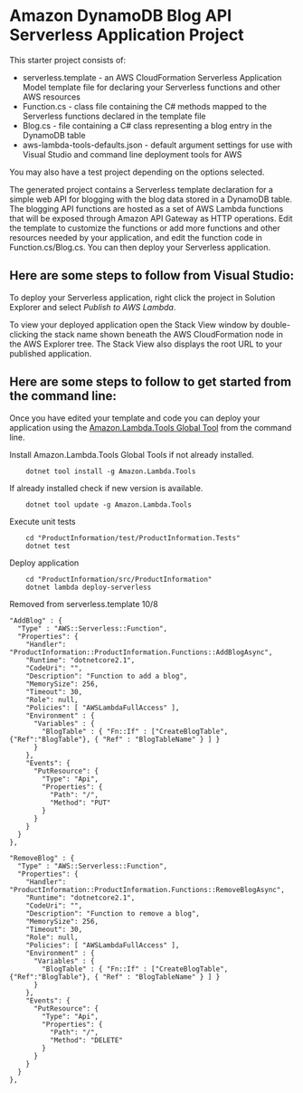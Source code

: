 # Amazon DynamoDB Blog API Serverless Application Project

This starter project consists of:
* serverless.template - an AWS CloudFormation Serverless Application Model template file for declaring your Serverless functions and other AWS resources
* Function.cs - class file containing the C# methods mapped to the Serverless functions declared in the template file
* Blog.cs - file containing a C# class representing a blog entry in the DynamoDB table
* aws-lambda-tools-defaults.json - default argument settings for use with Visual Studio and command line deployment tools for AWS

You may also have a test project depending on the options selected.

The generated project contains a Serverless template declaration for a simple web API for blogging with the blog data stored in a DynamoDB table. The blogging API functions are hosted as a set of AWS Lambda functions that will be exposed through Amazon API Gateway as HTTP operations. Edit the template to customize the functions or add more functions and other resources needed by your application, and edit the function code in Function.cs/Blog.cs. You can then deploy your Serverless application.

## Here are some steps to follow from Visual Studio:

To deploy your Serverless application, right click the project in Solution Explorer and select *Publish to AWS Lambda*.

To view your deployed application open the Stack View window by double-clicking the stack name shown beneath the AWS CloudFormation node in the AWS Explorer tree. The Stack View also displays the root URL to your published application.

## Here are some steps to follow to get started from the command line:

Once you have edited your template and code you can deploy your application using the [Amazon.Lambda.Tools Global Tool](https://github.com/aws/aws-extensions-for-dotnet-cli#aws-lambda-amazonlambdatools) from the command line.

Install Amazon.Lambda.Tools Global Tools if not already installed.
```
    dotnet tool install -g Amazon.Lambda.Tools
```

If already installed check if new version is available.
```
    dotnet tool update -g Amazon.Lambda.Tools
```

Execute unit tests
```
    cd "ProductInformation/test/ProductInformation.Tests"
    dotnet test
```

Deploy application
```
    cd "ProductInformation/src/ProductInformation"
    dotnet lambda deploy-serverless
```



Removed from serverless.template 10/8

    

    "AddBlog" : {
      "Type" : "AWS::Serverless::Function",
      "Properties": {
        "Handler": "ProductInformation::ProductInformation.Functions::AddBlogAsync",
        "Runtime": "dotnetcore2.1",
        "CodeUri": "",
        "Description": "Function to add a blog",
        "MemorySize": 256,
        "Timeout": 30,
        "Role": null,
        "Policies": [ "AWSLambdaFullAccess" ],
        "Environment" : {
          "Variables" : {
            "BlogTable" : { "Fn::If" : ["CreateBlogTable", {"Ref":"BlogTable"}, { "Ref" : "BlogTableName" } ] }
          }
        },
        "Events": {
          "PutResource": {
            "Type": "Api",
            "Properties": {
              "Path": "/",
              "Method": "PUT"
            }
          }
        }
      }
    },

    "RemoveBlog" : {
      "Type" : "AWS::Serverless::Function",
      "Properties": {
        "Handler": "ProductInformation::ProductInformation.Functions::RemoveBlogAsync",
        "Runtime": "dotnetcore2.1",
        "CodeUri": "",
        "Description": "Function to remove a blog",
        "MemorySize": 256,
        "Timeout": 30,
        "Role": null,
        "Policies": [ "AWSLambdaFullAccess" ],
        "Environment" : {
          "Variables" : {
            "BlogTable" : { "Fn::If" : ["CreateBlogTable", {"Ref":"BlogTable"}, { "Ref" : "BlogTableName" } ] }
          }
        },
        "Events": {
          "PutResource": {
            "Type": "Api",
            "Properties": {
              "Path": "/",
              "Method": "DELETE"
            }
          }
        }
      }
    },
